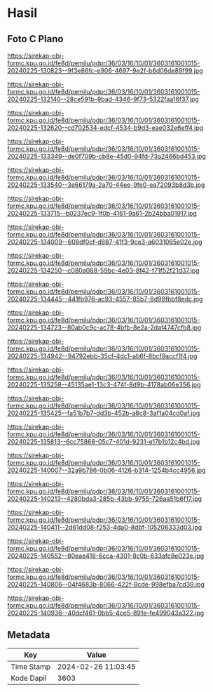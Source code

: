 # Hasil

## Foto C Plano

https://sirekap-obj-formc.kpu.go.id/fe8d/pemilu/pdpr/36/03/16/10/01/3603161001015-20240225-130823--9f3e86fc-e906-4697-9e2f-b6d06de89f99.jpg

https://sirekap-obj-formc.kpu.go.id/fe8d/pemilu/pdpr/36/03/16/10/01/3603161001015-20240225-132140--28ce591b-9bad-4346-9f73-5322faa16f37.jpg

https://sirekap-obj-formc.kpu.go.id/fe8d/pemilu/pdpr/36/03/16/10/01/3603161001015-20240225-132620--cd702534-edcf-4534-b9d3-eae032e6eff4.jpg

https://sirekap-obj-formc.kpu.go.id/fe8d/pemilu/pdpr/36/03/16/10/01/3603161001015-20240225-133349--de0f709b-cb8e-45d0-94fd-73a2466bd453.jpg

https://sirekap-obj-formc.kpu.go.id/fe8d/pemilu/pdpr/36/03/16/10/01/3603161001015-20240225-133540--3e66179a-2a70-44ee-9fe0-ea72093b8d3b.jpg

https://sirekap-obj-formc.kpu.go.id/fe8d/pemilu/pdpr/36/03/16/10/01/3603161001015-20240225-133715--b0237ec9-1f0b-4161-9a61-2b24bba01917.jpg

https://sirekap-obj-formc.kpu.go.id/fe8d/pemilu/pdpr/36/03/16/10/01/3603161001015-20240225-134009--608df0cf-d887-41f3-9ce3-a6031065e02e.jpg

https://sirekap-obj-formc.kpu.go.id/fe8d/pemilu/pdpr/36/03/16/10/01/3603161001015-20240225-134250--c080a088-59bc-4e03-8f42-f71f52f21d37.jpg

https://sirekap-obj-formc.kpu.go.id/fe8d/pemilu/pdpr/36/03/16/10/01/3603161001015-20240225-134445--441fb976-ac93-4557-85b7-8d98fbbf8edc.jpg

https://sirekap-obj-formc.kpu.go.id/fe8d/pemilu/pdpr/36/03/16/10/01/3603161001015-20240225-134723--80ab0c9c-ac78-4bfb-8e2a-2daf4747cfb8.jpg

https://sirekap-obj-formc.kpu.go.id/fe8d/pemilu/pdpr/36/03/16/10/01/3603161001015-20240225-134942--94792ebb-35cf-4dc1-ab6f-8bcf9accf1f4.jpg

https://sirekap-obj-formc.kpu.go.id/fe8d/pemilu/pdpr/36/03/16/10/01/3603161001015-20240225-135258--45135ae1-13c3-474f-8d9b-4178ab06e356.jpg

https://sirekap-obj-formc.kpu.go.id/fe8d/pemilu/pdpr/36/03/16/10/01/3603161001015-20240225-135425--fa51b7b7-dd3b-452b-a8c8-3af1a04cd0af.jpg

https://sirekap-obj-formc.kpu.go.id/fe8d/pemilu/pdpr/36/03/16/10/01/3603161001015-20240225-135813--6cc75868-05c7-401d-9231-e17b1b12c4bd.jpg

https://sirekap-obj-formc.kpu.go.id/fe8d/pemilu/pdpr/36/03/16/10/01/3603161001015-20240225-140007--32a9b786-0b06-4126-b314-1254b4cc4956.jpg

https://sirekap-obj-formc.kpu.go.id/fe8d/pemilu/pdpr/36/03/16/10/01/3603161001015-20240225-140213--4280bda3-285b-43bb-9755-726aa51b6f17.jpg

https://sirekap-obj-formc.kpu.go.id/fe8d/pemilu/pdpr/36/03/16/10/01/3603161001015-20240225-140411--2d61dd08-f253-4da0-8dbf-105206333d03.jpg

https://sirekap-obj-formc.kpu.go.id/fe8d/pemilu/pdpr/36/03/16/10/01/3603161001015-20240225-140552--80eae418-6cca-4301-8c0b-633afc9e023e.jpg

https://sirekap-obj-formc.kpu.go.id/fe8d/pemilu/pdpr/36/03/16/10/01/3603161001015-20240225-140806--04f4683b-8066-422f-8cde-998efba7cd39.jpg

https://sirekap-obj-formc.kpu.go.id/fe8d/pemilu/pdpr/36/03/16/10/01/3603161001015-20240225-140936--40dcf461-0bb5-4ce5-891e-fe499043a322.jpg


## Metadata

| Key        | Value               |
| ---------- | ------------------- |
| Time Stamp | 2024-02-26 11:03:45 |
| Kode Dapil | 3603                |



